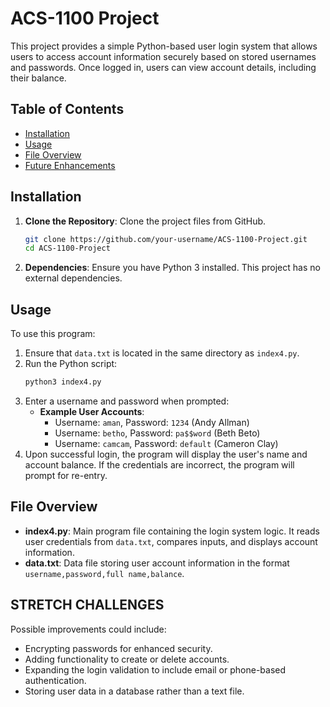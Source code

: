 # ACS-1100 Project

This project provides a simple Python-based user login system that allows users to access account information securely based on stored usernames and passwords. Once logged in, users can view account details, including their balance.

## Table of Contents
- [Installation](#installation)
- [Usage](#usage)
- [File Overview](#file-overview)
- [Future Enhancements](#future-enhancements)

## Installation

1. **Clone the Repository**: Clone the project files from GitHub.
   ```bash
   git clone https://github.com/your-username/ACS-1100-Project.git
   cd ACS-1100-Project
   ```

2. **Dependencies**: Ensure you have Python 3 installed. This project has no external dependencies.

## Usage

To use this program:

1. Ensure that `data.txt` is located in the same directory as `index4.py`.
2. Run the Python script:
   ```bash
   python3 index4.py
   ```
3. Enter a username and password when prompted:
   - **Example User Accounts**:
     - Username: `aman`, Password: `1234` (Andy Allman)
     - Username: `betho`, Password: `pa$$word` (Beth Beto)
     - Username: `camcam`, Password: `default` (Cameron Clay)
4. Upon successful login, the program will display the user's name and account balance. If the credentials are incorrect, the program will prompt for re-entry.

## File Overview

- **index4.py**: Main program file containing the login system logic. It reads user credentials from `data.txt`, compares inputs, and displays account information.
- **data.txt**: Data file storing user account information in the format `username,password,full name,balance`.

## STRETCH CHALLENGES

Possible improvements could include:
- Encrypting passwords for enhanced security.
- Adding functionality to create or delete accounts.
- Expanding the login validation to include email or phone-based authentication.
- Storing user data in a database rather than a text file.
